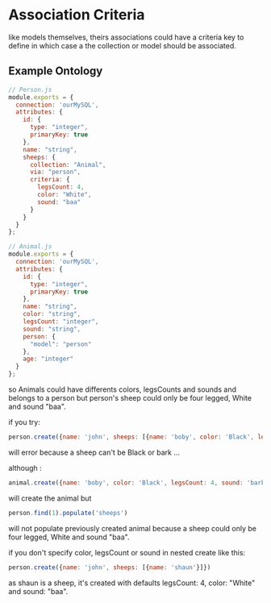 # Association Criteria

like models themselves, theirs associations could have a criteria key to define in which case a the collection or model should be associated.

## Example Ontology

```javascript
// Person.js
module.exports = {
  connection: 'ourMySQL',
  attributes: {
    id: {
      type: "integer",
      primaryKey: true
    },
    name: "string",
    sheeps: {
      collection: "Animal",
      via: "person",
      criteria: {
        legsCount: 4,
        color: "White",
        sound: "baa"
      }
    }
  }
};
```

```javascript
// Animal.js
module.exports = {
  connection: 'ourMySQL',
  attributes: {
    id: {
      type: "integer",
      primaryKey: true
    },
    name: "string",
    color: "string",
    legsCount: "integer",
    sound: "string",
    person: {
      "model": "person"
    },
    age: "integer"
  }
};
```

so Animals could have differents colors, legsCounts and sounds and belongs to a person but person's sheep could only be four legged, White and sound "baa".

if you try:
```javascript
person.create({name: 'john', sheeps: [{name: 'boby', color: 'Black', legsCount: 4, sound: 'bark'}]})
```
will error because a sheep can't be Black or bark ...

although :
```javascript
animal.create({name: 'boby', color: 'Black', legsCount: 4, sound: 'bark', person: 1})
```
will create the animal but
```javascript
person.find(1).populate('sheeps')
```
will not populate previously created animal because a sheep could only be four legged, White and sound "baa".

if you don't specify color, legsCount or sound in nested create like this:
```javascript
person.create({name: 'john', sheeps: [{name: 'shaun'}]})
```
as shaun is a sheep, it's created with defaults legsCount: 4, color: "White" and sound: "baa".
